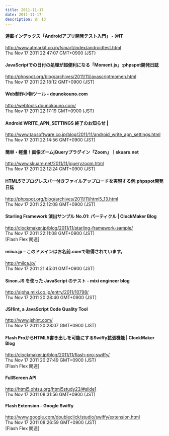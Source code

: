 ```yaml
---
title: 2011-11-17
date: 2011-11-17
description: B! 13
---
```


#### 連載インデックス「Androidアプリ開発テスト入門」 - ＠IT
http://www.atmarkit.co.jp/fsmart/index/androidtest.html<br>
Thu Nov 17 2011 22:47:07 GMT+0900 (JST)<br>


#### JavaScriptでの日付の処理が超便利になる「Moment.js」:phpspot開発日誌
http://phpspot.org/blog/archives/2011/11/javascriptmomen.html<br>
Thu Nov 17 2011 22:18:12 GMT+0900 (JST)<br>


#### Web制作小物ツール - dounokouno.com
http://webtools.dounokouno.com/<br>
Thu Nov 17 2011 22:17:19 GMT+0900 (JST)<br>


#### Android WRITE_APN_SETTINGS 終了のお知らせ | 
http://www.taosoftware.co.jp/blog/2011/11/android_write_apn_settings.html<br>
Thu Nov 17 2011 22:14:56 GMT+0900 (JST)<br>


#### 簡単・軽量！画像ズームjQueryプラグイン「Zoom」｜skuare.net
http://www.skuare.net/2011/11/jqueryzoom.html<br>
Thu Nov 17 2011 22:12:24 GMT+0900 (JST)<br>


#### HTML5でプログレスバー付きファイルアップロードを実現する例:phpspot開発日誌
http://phpspot.org/blog/archives/2011/11/html5_13.html<br>
Thu Nov 17 2011 22:12:08 GMT+0900 (JST)<br>


####   Starling Framework 演出サンプル No.01: パーティクル | ClockMaker Blog
http://clockmaker.jp/blog/2011/11/starling-framework-sample/<br>
Thu Nov 17 2011 22:11:08 GMT+0900 (JST)<br>
[Flash Flex 関連]


#### miica.jp – このドメインはお名前.comで取得されています。
http://miica.jp/<br>
Thu Nov 17 2011 21:45:01 GMT+0900 (JST)<br>


#### Sinon.JS を使った JavaScript のテスト - mixi engineer blog
http://alpha.mixi.co.jp/entry/2011/10798/<br>
Thu Nov 17 2011 20:28:40 GMT+0900 (JST)<br>


#### JSHint, a JavaScript Code Quality Tool
http://www.jshint.com/<br>
Thu Nov 17 2011 20:28:07 GMT+0900 (JST)<br>


####   Flash ProからHTML5書き出しを可能にするSwiffy拡張機能 | ClockMaker Blog
http://clockmaker.jp/blog/2011/11/flash-pro-swiffy/<br>
Thu Nov 17 2011 20:27:49 GMT+0900 (JST)<br>
[Flash Flex 関連]


#### FullScreen API
http://html5.ohtsu.org/html5study23/#slide1<br>
Thu Nov 17 2011 08:31:56 GMT+0900 (JST)<br>


#### Flash Extension - Google Swiffy
http://www.google.com/doubleclick/studio/swiffy/extension.html<br>
Thu Nov 17 2011 08:26:59 GMT+0900 (JST)<br>
[Flash Flex 関連]


